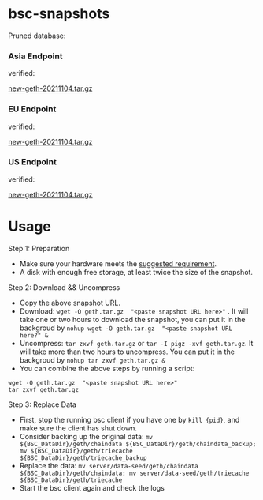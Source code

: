 
# bsc-snapshots

Pruned database:

### Asia Endpoint

verified:

[new-geth-20211104.tar.gz](https://s3.ap-northeast-1.amazonaws.com/dex-bin.bnbstatic.com/new-geth-20211104.tar.gz?AWSAccessKeyId=AKIAYINE6SBQPUZDDRRO&Signature=5Ll3tOk9dSuvieVekXUVHeGLuAE%3D&Expires=1638670592)

### EU Endpoint


verified:

[new-geth-20211104.tar.gz](https://tf-dex-prod-public-snapshot.s3.amazonaws.com/new-geth-20211104.tar.gz?AWSAccessKeyId=AKIAYINE6SBQPUZDDRRO&Signature=9KSe9AzSQbXcOtzAETQ%2B4igfX5I%3D&Expires=1638711052)

### US Endpoint

verified:

[new-geth-20211104.tar.gz](https://tf-dex-prod-public-snapshot-site3.s3.amazonaws.com/new-geth-20211104.tar.gz?AWSAccessKeyId=AKIAYINE6SBQPUZDDRRO&Signature=84llt3NKCrz82iaa8KdFtWP2Diw%3D&Expires=1638710999)



# Usage 

Step 1: Preparation
- Make sure your hardware meets the [suggested requirement](https://docs.binance.org/smart-chain/developer/fullnode.html).
- A disk with enough free storage, at least twice the size of the snapshot.

Step 2: Download && Uncompress
- Copy the above snapshot URL.
- Download:  `wget -O geth.tar.gz  "<paste snapshot URL here>"` . It will take one or two hours to download the snapshot, you can put it in the backgroud by `nohup wget -O geth.tar.gz  "<paste snapshot URL here?" &`
- Uncompress: `tar zxvf geth.tar.gz` or `tar -I pigz -xvf geth.tar.gz`. It will take more than two hours to uncompress. You can put it in the backgroud by `nohup tar zxvf geth.tar.gz &`
- You can combine the above steps by running a script:
```
wget -O geth.tar.gz  "<paste snapshot URL here>"
tar zxvf geth.tar.gz
```

Step 3: Replace Data
- First, stop the running bsc client if you have one by `kill {pid}`, and make sure the client has shut down.
- Consider backing up the original data: `mv ${BSC_DataDir}/geth/chaindata ${BSC_DataDir}/geth/chaindata_backup; mv ${BSC_DataDir}/geth/triecache ${BSC_DataDir}/geth/triecache_backup`
- Replace the data: `mv server/data-seed/geth/chaindata ${BSC_DataDir}/geth/chaindata; mv server/data-seed/geth/triecache ${BSC_DataDir}/geth/triecache`
- Start the bsc client again and check the logs

